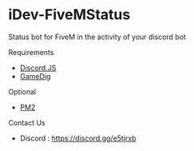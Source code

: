 # iDev-FiveMStatus
 Status bot for FiveM in the activity of your discord bot


Requirements
- <a href="https://discord.js.org/#/">Discord.JS</a>
- <a href="https://www.npmjs.com/package/gamedig">GameDig</a>


Optional
- <a href="https://www.npmjs.com/package/pm2">PM2</a>


Contact Us
- Discord : https://discord.gg/e5tjrxb
